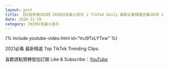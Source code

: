 ```yaml
---
layout: post
title: 【抖音熱搜2020】2020抖音最火音乐 1 TikTok Daily 最新必看精選合集2020 12 19
date: 2020-12-19
category: 2020抖音最火音乐
---
```


{% include youtube-video.html id="tnJ9TxLYTxw" %}

2021必看 最新精選 Top TikTok Trending Clips

喜歡請點贊轉發加訂閱 Like & Subscribe：[YouTube](https://www.youtube.com/channel/UCAoR7VcanIPd04uEq_GIylA/videos)

